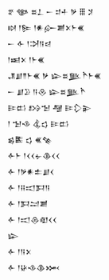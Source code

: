 <div class='block'>
<div class='line'>𒐐 𒀲 𒊺𒁇 𒀸 𒄑𒑏 𒃻 𒑆 𒋡</div>
<div class='line'>𒊭 𒁹𒌉 𒁹𒀭𒅎𒋢𒉽𒈨𒌍</div>
<div class='line'>𒀸 𒅆 𒁹𒋫𒀀𒁀</div>
<div class='line'>𒁹𒀜𒉽 𒁹𒈨𒌍</div>
<div class='line'>𒂗𒋗𒈫𒈨𒌍 𒃻 𒇽𒊺𒆥𒋻𒈨𒌍</div>
<div class='line'>𒀸 𒋗𒊒 𒀀𒊮 𒇽𒊺𒆥𒋻</div>
<div class='line'>𒄿𒆗 𒋳𒈠 𒆷 𒄿𒁷𒉌</div>
<div class='line'>𒁹 𒈠𒈾 𒆬𒌓 𒄿𒆗</div>
<div class='line'>𒌗𒍩 𒌓 𒌍𒆚</div>
<div class='line'>𒅆𒈨 𒁹𒌋𒌋𒉡𒆠𒌋𒌋</div>
<div class='line'>𒅆 𒁹𒃻𒀭𒉺𒋗𒌋</div>
<div class='line'>𒅆 𒁹𒍝𒀊𒁕𒀀</div>
<div class='line'>𒅆 𒁹𒁕𒁺𒋢</div>
<div class='line'>𒅆 𒁹𒀊𒁲𒊏𒌋𒌋</div>
<div class='line'>𒇽</div>
<div class='line'>𒅆 𒁹𒀀𒉽</div>
<div class='line'>𒅆 𒁹𒄩𒈾𒆠𒈲</div>
</div>
